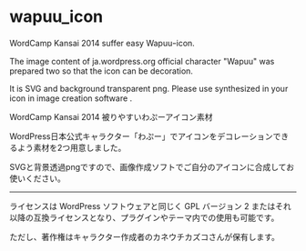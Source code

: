 wapuu_icon
==========

WordCamp Kansai 2014 suffer easy Wapuuｰicon.

The image content of ja.wordpress.org official character "Wapuu" was prepared two so that the icon can be decoration.

It is SVG and background transparent png. Please use synthesized in your icon in image creation software .

WordCamp Kansai 2014 被りやすいわぷーアイコン素材

WordPress日本公式キャラクター「わぷー」でアイコンをデコレーションできるよう素材を2つ用意しました。

SVGと背景透過pngですので、画像作成ソフトでご自分のアイコンに合成してお使いください。


------  

ライセンスは WordPress ソフトウェアと同じく GPL バージョン 2 またはそれ以降の互換ライセンスとなり、プラグインやテーマ内での使用も可能です。

ただし、著作権はキャラクター作成者のカネウチカズコさんが保有します。
